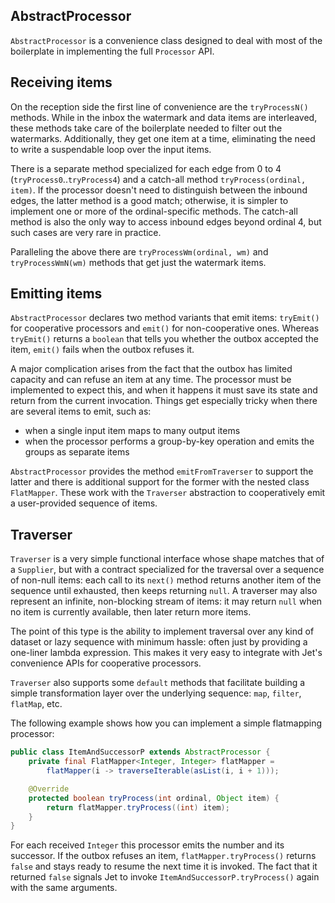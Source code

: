## AbstractProcessor

`AbstractProcessor` is a convenience class designed to deal with most of
the boilerplate in implementing the full `Processor` API.

## Receiving items

On the reception side the first line of convenience are the `tryProcessN()` methods. While in the inbox the watermark and data items are interleaved, these methods take care of the boilerplate needed to filter out the watermarks. Additionally, they get one item at a time, eliminating the need to write a suspendable loop over the input items.

There is a separate method specialized for each edge from 0 to 4 (`tryProcess0`..`tryProcess4`) and a catch-all method `tryProcess(ordinal, item)`. If the processor doesn't need to distinguish between the inbound edges, the latter method is a good match; otherwise, it is simpler to implement one or more of the ordinal-specific methods. The catch-all method is also the only way to access inbound edges beyond ordinal 4, but such cases are very rare in practice.

Paralleling the above there are `tryProcessWm(ordinal, wm)` and `tryProcessWmN(wm)` methods that get just the watermark items.

## Emitting items

`AbstractProcessor` declares two method variants that emit items: `tryEmit()` for cooperative processors and `emit()` for non-cooperative ones. Whereas `tryEmit()` returns a `boolean` that tells you whether the outbox accepted the item, `emit()` fails when the outbox refuses it.

A major complication arises from the fact that the outbox has limited
capacity and can refuse an item at any time. The processor must be
implemented to expect this, and when it happens it must save its state
and return from the current invocation. Things get especially tricky
when there are several items to emit, such as:

- when a single input item maps to many output items
- when the processor performs a group-by-key operation and emits the
groups as separate items

`AbstractProcessor` provides the method `emitFromTraverser` to support
the latter and there is additional support for the former with the
nested class `FlatMapper`. These work with the `Traverser` abstraction
to cooperatively emit a user-provided sequence of items.


## Traverser

`Traverser` is a very simple functional interface whose shape matches
that of a `Supplier`, but with a contract specialized for the traversal
over a sequence of non-null items: each call to its `next()` method
returns another item of the sequence until exhausted, then keeps
returning `null`. A traverser may also represent an infinite,
non-blocking stream of items: it may return `null` when no item is
currently available, then later return more items.

The point of this type is the ability to implement traversal over any kind of dataset or lazy sequence with minimum hassle: often just by providing a one-liner lambda expression. This makes it very easy to integrate with Jet's convenience APIs for cooperative processors.

`Traverser` also supports some `default` methods that facilitate
building a simple transformation layer over the underlying sequence:
`map`, `filter`, `flatMap`, etc.

The following example shows how you can implement a simple flatmapping
processor:

```java
public class ItemAndSuccessorP extends AbstractProcessor {
    private final FlatMapper<Integer, Integer> flatMapper =
        flatMapper(i -> traverseIterable(asList(i, i + 1)));

    @Override
    protected boolean tryProcess(int ordinal, Object item) {
        return flatMapper.tryProcess((int) item);
    }
}
```

For each received `Integer` this processor emits the number and its
successor. If the outbox refuses an item, `flatMapper.tryProcess()` returns `false` and stays ready to resume the next time it is invoked. The fact that it returned `false` signals Jet to invoke `ItemAndSuccessorP.tryProcess()` again with the same arguments.

